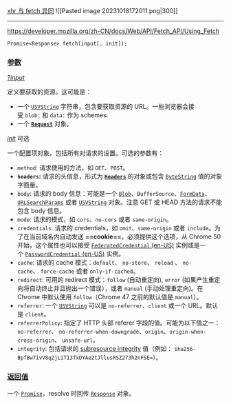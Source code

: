 
[xhr 与 fetch 异同](https://www.bilibili.com/video/BV1WX4y1j7BB/?spm_id_from=333.788&vd_source=62c8a03e66ff063b9af3e473fadb8049)
![[Pasted image 20231018172011.png|300]]

---
https://developer.mozilla.org/zh-CN/docs/Web/API/Fetch_API/Using_Fetch

`Promise<Response> fetch(input[, init]);`

### [参数](https://developer.mozilla.org/zh-CN/docs/Web/API/fetch#%E5%8F%82%E6%95%B0)

[_?input_](https://developer.mozilla.org/zh-CN/docs/Web/API/fetch#input)

定义要获取的资源。这可能是：

-   一个 [`USVString`](https://developer.mozilla.org/zh-CN/docs/Web/JavaScript/Reference/Global_Objects/String) 字符串，包含要获取资源的 URL。一些浏览器会接受 `blob:` 和 `data:` 作为 schemes.
-   一个 **[`Request`](https://developer.mozilla.org/zh-CN/docs/Web/API/Request)** 对象。

[_init_](https://developer.mozilla.org/zh-CN/docs/Web/API/fetch#init) 可选

一个配置项对象，包括所有对请求的设置。可选的参数有：

-   `method`: 请求使用的方法，如 `GET`、`POST`。
-   **`headers`:** 请求的头信息，形式为 **[`Headers`](https://developer.mozilla.org/zh-CN/docs/Web/API/Headers)** 的对象或包含 [`ByteString`](https://developer.mozilla.org/zh-CN/docs/Web/JavaScript/Reference/Global_Objects/String) 值的对象字面量。
-   `body`: 请求的 body 信息：可能是一个 [`Blob`](https://developer.mozilla.org/zh-CN/docs/Web/API/Blob)、`BufferSource`、[`FormData`](https://developer.mozilla.org/zh-CN/docs/Web/API/FormData)、[`URLSearchParams`](https://developer.mozilla.org/zh-CN/docs/Web/API/URLSearchParams) 或者 [`USVString`](https://developer.mozilla.org/zh-CN/docs/Web/JavaScript/Reference/Global_Objects/String) 对象。注意 GET 或 HEAD 方法的请求不能包含 body 信息。
-   `mode`: 请求的模式，如 `cors`、`no-cors` 或者 `same-origin`。
-   `credentials`: 请求的 credentials，如 `omit`、`same-origin` 或者 `include`。为了在当前域名内自动发送 **==cookie==**，必须提供这个选项，从 Chrome 50 开始，这个属性也可以接受 [`FederatedCredential` (en-US)](https://developer.mozilla.org/en-US/docs/Web/API/FederatedCredential "Currently only available in English (US)") 实例或是一个 [`PasswordCredential` (en-US)](https://developer.mozilla.org/en-US/docs/Web/API/PasswordCredential "Currently only available in English (US)") 实例。
-   `cache`: 请求的 cache 模式：`default`、 `no-store`、 `reload` 、 `no-cache`、 `force-cache` 或者 `only-if-cached`。
-   `redirect`: 可用的 redirect 模式：`follow` (自动重定向), `error` (如果产生重定向将自动终止并且抛出一个错误），或者 `manual` (手动处理重定向)。在 Chrome 中默认使用 `follow`（Chrome 47 之前的默认值是 `manual`）。
-   `referrer`: 一个 [`USVString`](https://developer.mozilla.org/zh-CN/docs/Web/JavaScript/Reference/Global_Objects/String) 可以是 `no-referrer`、`client` 或一个 URL。默认是 `client`。
-   `referrerPolicy`: 指定了 HTTP 头部 referer 字段的值。可能为以下值之一：`no-referrer`、 `no-referrer-when-downgrade`、`origin`、`origin-when-cross-origin`、 `unsafe-url`。
-   `integrity`: 包括请求的 [subresource integrity](https://developer.mozilla.org/zh-CN/docs/Web/Security/Subresource_Integrity) 值（例如： `sha256-BpfBw7ivV8q2jLiT13fxDYAe2tJllusRSZ273h2nFSE=`）。

### [返回值](https://developer.mozilla.org/zh-CN/docs/Web/API/fetch#%E8%BF%94%E5%9B%9E%E5%80%BC)

一个 [`Promise`](https://developer.mozilla.org/zh-CN/docs/Web/JavaScript/Reference/Global_Objects/Promise)，resolve 时回传 [`Response`](https://developer.mozilla.org/zh-CN/docs/Web/API/Response) 对象。